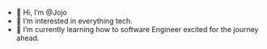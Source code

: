 - 👋 Hi, I’m @Jojo
- 👀 I’m interested in everything tech.
- 🌱 I’m currently learning how to software Engineer excited for the journey ahead.

<!---
solitarialupa/solitarialupa is a ✨ special ✨ repository because its `README.md` (this file) appears on your GitHub profile.
You can click the Preview link to take a look at your changes.
--->
